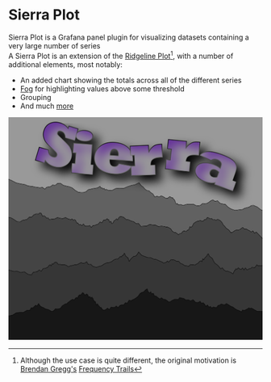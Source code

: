 # Sierra Plot

Sierra Plot is a Grafana panel plugin for visualizing datasets containing a very large number of series
<br>
A Sierra Plot is an extension of the [Ridgeline Plot](https://blog.revolutionanalytics.com/2017/07/joyplots.html)[^1], with a number of additional elements, most notably:
<ul>
<li>An added chart showing the totals across all of the different series</li>
<li><a href="features/#fog">Fog</a> for highlighting values above some threshold</li>
<li>Grouping</li>
<li>And much <a href="features/">more</a></li>
</ul>

![logo](img/logo.svg)

[^1]: Although the use case is quite different, the original motivation is [Brendan Gregg's](https://www.brendangregg.com/index.html) [Frequency Trails](https://www.brendangregg.com/FrequencyTrails/intro.html)